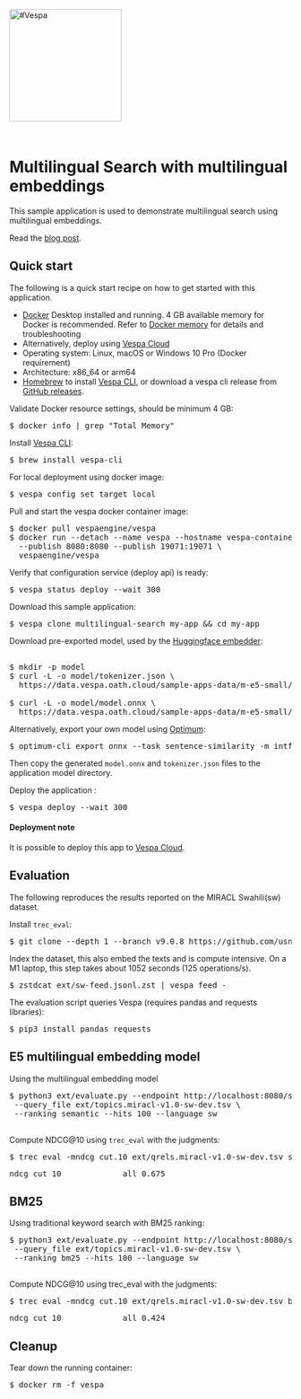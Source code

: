 <!-- Copyright Vespa.ai. Licensed under the terms of the Apache 2.0 license. See LICENSE in the project root.-->

<picture>
  <source media="(prefers-color-scheme: dark)" srcset="https://vespa.ai/assets/vespa-ai-logo-heather.svg">
  <source media="(prefers-color-scheme: light)" srcset="https://vespa.ai/assets/vespa-ai-logo-rock.svg">
  <img alt="#Vespa" width="200" src="https://vespa.ai/assets/vespa-ai-logo-rock.svg" style="margin-bottom: 25px;">
</picture>

# Multilingual Search with multilingual embeddings

This sample application is used to demonstrate multilingual search
using multilingual embeddings. 
 
Read the [blog post](https://blog.vespa.ai/simplify-search-with-multilingual-embeddings/). 

## Quick start

The following is a quick start recipe on how to get started with this application. 

* [Docker](https://www.docker.com/) Desktop installed and running. 4 GB available memory for Docker is recommended.
  Refer to [Docker memory](https://docs.vespa.ai/en/operations-selfhosted/docker-containers.html#memory)
  for details and troubleshooting
* Alternatively, deploy using [Vespa Cloud](#deployment-note)
* Operating system: Linux, macOS or Windows 10 Pro (Docker requirement)
* Architecture: x86_64 or arm64
* [Homebrew](https://brew.sh/) to install [Vespa CLI](https://docs.vespa.ai/en/vespa-cli.html), or download 
  a vespa cli release from [GitHub releases](https://github.com/vespa-engine/vespa/releases).

Validate Docker resource settings, should be minimum 4 GB:
<pre>
$ docker info | grep "Total Memory"
</pre>

Install [Vespa CLI](https://docs.vespa.ai/en/vespa-cli.html):
<pre>
$ brew install vespa-cli
</pre>

For local deployment using docker image:
<pre data-test="exec">
$ vespa config set target local
</pre>

Pull and start the vespa docker container image:
<pre data-test="exec">
$ docker pull vespaengine/vespa
$ docker run --detach --name vespa --hostname vespa-container \
  --publish 8080:8080 --publish 19071:19071 \
  vespaengine/vespa
</pre>

Verify that configuration service (deploy api) is ready:
<pre data-test="exec">
$ vespa status deploy --wait 300
</pre>

Download this sample application:
<pre data-test="exec">
$ vespa clone multilingual-search my-app && cd my-app
</pre>

Download pre-exported model, used by the [Huggingface embedder](https://docs.vespa.ai/en/embedding.html#huggingface-embedder):

<pre data-test="exec"> 
$ mkdir -p model
$ curl -L -o model/tokenizer.json \
  https://data.vespa.oath.cloud/sample-apps-data/m-e5-small/tokenizer.json

$ curl -L -o model/model.onnx \
  https://data.vespa.oath.cloud/sample-apps-data/m-e5-small/model.onnx
</pre>

Alternatively, export your own model using [Optimum](https://huggingface.co/docs/optimum/index):
<pre>
$ optimum-cli export onnx --task sentence-similarity -m intfloat/multilingual-e5-small multilingual-e5-small-onnx               
</pre>
Then copy the generated `model.onnx` and `tokenizer.json` files to the application model directory. 

Deploy the application :
<pre data-test="exec" data-test-assert-contains="Success">
$ vespa deploy --wait 300
</pre>

#### Deployment note
It is possible to deploy this app to
[Vespa Cloud](https://cloud.vespa.ai/en/getting-started#deploy-sample-applications).

## Evaluation
The following reproduces the results reported on the MIRACL Swahili(sw) dataset. 

Install `trec_eval`:
<pre data-test="exec">
$ git clone --depth 1 --branch v9.0.8 https://github.com/usnistgov/trec_eval && cd trec_eval && make install && cd ..
</pre>

Index the dataset, this also embed the texts and is compute intensive. On a M1 laptop,
this step takes about 1052 seconds (125 operations/s).

<pre data-test="exec">
$ zstdcat ext/sw-feed.jsonl.zst | vespa feed -
</pre>

The evaluation script queries Vespa (requires pandas and requests libraries):

<pre data-test="exec">
$ pip3 install pandas requests
</pre>
 
## E5 multilingual embedding model
Using the multilingual embedding model

<pre data-test="exec">
$ python3 ext/evaluate.py --endpoint http://localhost:8080/search/ \
 --query_file ext/topics.miracl-v1.0-sw-dev.tsv \
 --ranking semantic --hits 100 --language sw
 </pre>

Compute NDCG@10 using `trec_eval` with the judgments:

<pre data-test="exec" data-test-assert-contains="0.675" >
$ trec_eval -mndcg_cut.10 ext/qrels.miracl-v1.0-sw-dev.tsv semantic.run
</pre>

<pre>
ndcg_cut_10           	all	0.675
</pre>

## BM25
Using traditional keyword search with BM25 ranking:

<pre data-test="exec">
$ python3 ext/evaluate.py --endpoint http://localhost:8080/search/ \
 --query_file ext/topics.miracl-v1.0-sw-dev.tsv \
 --ranking bm25 --hits 100 --language sw
 </pre>
Compute NDCG@10 using trec_eval with the judgments:
<pre data-test="exec" data-test-assert-contains="0.4243" >
$ trec_eval -mndcg_cut.10 ext/qrels.miracl-v1.0-sw-dev.tsv bm25.run
</pre>

<pre>
ndcg_cut_10           	all	0.424
</pre>

## Cleanup
Tear down the running container:
<pre data-test="after">
$ docker rm -f vespa
</pre>
